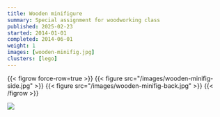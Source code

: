 ```yaml
---
title: Wooden minifigure
summary: Special assignment for woodworking class
published: 2025-02-23
started: 2014-01-01
completed: 2014-06-01
weight: 1
images: [wooden-minifig.jpg]
clusters: [lego]
---
```


{{< figrow force-row=true >}}
    {{< figure src="/images/wooden-minifig-side.jpg" >}}
    {{< figure src="/images/wooden-minifig-back.jpg" >}}
{{< /figrow >}}

![](/images/wooden-minifig-underside.jpg)
